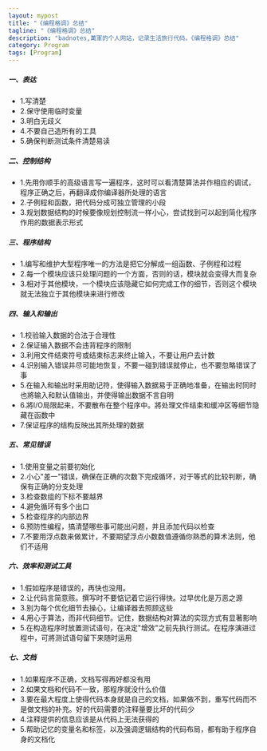 ```yaml
---
layout: mypost
title: "《编程格调》总结"
tagline: "《编程格调》总结"
description: "badnotes,萬軍的个人网站，记录生活旅行代码。《编程格调》总结"
category: Program
tags: [Program]
---
```




##### 一、表达 

  * 1.写清楚 
  * 2.保守使用临时变量 
  * 3.明白无歧义 
  * 4.不要自己造所有的工具 
  * 5.确保判断测试条件清楚易读 

##### 二、控制结构 

  * 1.先用你顺手的高级语言写一遍程序，这时可以看清楚算法并作相应的调试，程序正确之后，再翻译成你编译器所处理的语言 
  * 2.子例程和函数，把代码分成可独立管理的小段 
  * 3.规划数据结构的时候要像规划控制流一样小心，尝试找到可以起到简化程序作用的数据表示形式 

##### 三、程序结构 

  * 1.编写和维护大型程序唯一的方法是把它分解成一组函数、子例程和过程 
  * 2.每一个模块应该只处理问题的一个方面，否则的话，模块就会变得大而复杂 
  * 3.相对于其他模块，一个模块应该隐藏它如何完成工作的细节，否则这个模块就无法独立于其他模块来进行修改 

##### 四、输入和输出 

  * 1.校验输入数据的合法于合理性 
  * 2.保证输入数据不会违背程序的限制 
  * 3.利用文件结束符号或结束标志来终止输入，不要让用户去计数 
  * 4.识别输入错误并尽可能地恢复，不要一碰到错误就停止，也不要忽略错误了事 
  * 5.在输入和输出时采用助记符，使得输入数据易于正确地准备，在输出时同时也將输入和默认值输出，并使得输出数据不言自明 
  * 6.將I/O局限起来，不要散布在整个程序中。將处理文件结束和缓冲区等细节隐藏在函数中 
  * 7.保证程序的结构反映出其所处理的数据 

##### 五、常见错误 

  * 1.使用变量之前要初始化 
  * 2.小心"差一"错误，确保在正确的次数下完成循环，对于等式的比较判断，确保有正确的分支处理 
  * 3.检查数组的下标不要越界 
  * 4.避免循环有多个出口 
  * 5.检查程序的内部边界 
  * 6.预防性编程，搞清楚哪些事可能出问题，并且添加代码以检查 
  * 7.不要用浮点数来做累计，不要期望浮点小数数值遵循你熟悉的算术法则，他们不适用

##### 六、效率和测试工具 

  * 1.假如程序是错误的，再快也没用。 
  * 2.让代码言简意赅。撰写时不要惦记着它运行得快。过早优化是万恶之源 
  * 3.别为每个优化细节去操心，让编译器去照顾这些 
  * 4.用心于算法，而非代码细节。记住，数据结构对算法的实现方式有显著影响 
  * 5.在构造程序时放置测试语句，在决定"增效"之前先执行测试。在程序演进过程中，可將测试语句留下来随时运用 

##### 七、文档 

  * 1.如果程序不正确，文档写得再好都没有用 
  * 2.如果文档和代码不一致，那程序就没什么价值 
  * 3.要在最大程度上使得代码本身就是自己的文档，如果做不到，重写代码而不是做文档的补充。好的代码需要的注释量要比坏的代码少 
  * 4.注释提供的信息应该是从代码上无法获得的 
  * 5.帮助记忆的变量名和标签，以及强调逻辑结构的代码布局，都有助于程序自身的文档化